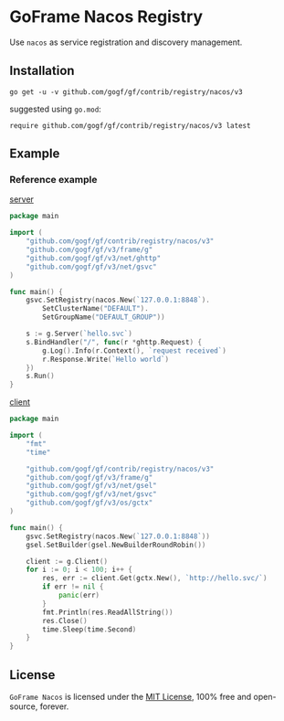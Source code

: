 # GoFrame Nacos Registry


Use `nacos` as service registration and discovery management.


## Installation
```
go get -u -v github.com/gogf/gf/contrib/registry/nacos/v3
```
suggested using `go.mod`:
```
require github.com/gogf/gf/contrib/registry/nacos/v3 latest
```


## Example

### Reference example

[server](../../../example/registry/nacos/http/server/main.go)
```go
package main

import (
	"github.com/gogf/gf/contrib/registry/nacos/v3"
	"github.com/gogf/gf/v3/frame/g"
	"github.com/gogf/gf/v3/net/ghttp"
	"github.com/gogf/gf/v3/net/gsvc"
)

func main() {
	gsvc.SetRegistry(nacos.New(`127.0.0.1:8848`).
        SetClusterName("DEFAULT").
        SetGroupName("DEFAULT_GROUP"))

	s := g.Server(`hello.svc`)
	s.BindHandler("/", func(r *ghttp.Request) {
		g.Log().Info(r.Context(), `request received`)
		r.Response.Write(`Hello world`)
	})
	s.Run()
}
```

[client](../../../example/registry/nacos/http/client/main.go)
```go
package main

import (
	"fmt"
	"time"

	"github.com/gogf/gf/contrib/registry/nacos/v3"
	"github.com/gogf/gf/v3/frame/g"
	"github.com/gogf/gf/v3/net/gsel"
	"github.com/gogf/gf/v3/net/gsvc"
	"github.com/gogf/gf/v3/os/gctx"
)

func main() {
	gsvc.SetRegistry(nacos.New(`127.0.0.1:8848`))
	gsel.SetBuilder(gsel.NewBuilderRoundRobin())

	client := g.Client()
	for i := 0; i < 100; i++ {
		res, err := client.Get(gctx.New(), `http://hello.svc/`)
		if err != nil {
			panic(err)
		}
		fmt.Println(res.ReadAllString())
		res.Close()
		time.Sleep(time.Second)
	}
}
```

## License

`GoFrame Nacos` is licensed under the [MIT License](../../../LICENSE), 100% free and open-source, forever.

